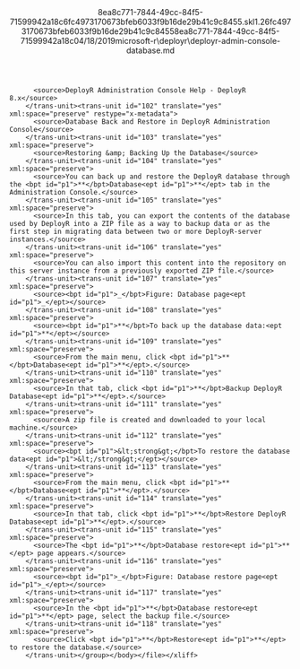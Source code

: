 <?xml version="1.0"?><xliff version="1.2" xmlns="urn:oasis:names:tc:xliff:document:1.2" xmlns:xsi="http://www.w3.org/2001/XMLSchema-instance" xsi:schemaLocation="urn:oasis:names:tc:xliff:document:1.2 xliff-core-1.2-transitional.xsd"><file datatype="xml" original="deployr-admin-console-database.md" source-language="en-US" target-language="en-US"><header><tool tool-id="mdxliff" tool-name="mdxliff" tool-version="1.0-d1654b2" tool-company="Microsoft" /><xliffext:skl_file_name xmlns:xliffext="urn:microsoft:content:schema:xliffextensions">8ea8c771-7844-49cc-84f5-71599942a18c6fc4973170673bfeb6033f9b16de29b41c9c8455.skl</xliffext:skl_file_name><xliffext:version xmlns:xliffext="urn:microsoft:content:schema:xliffextensions">1.2</xliffext:version><xliffext:ms.openlocfilehash xmlns:xliffext="urn:microsoft:content:schema:xliffextensions">6fc4973170673bfeb6033f9b16de29b41c9c8455</xliffext:ms.openlocfilehash><xliffext:ms.sourcegitcommit xmlns:xliffext="urn:microsoft:content:schema:xliffextensions">8ea8c771-7844-49cc-84f5-71599942a18c</xliffext:ms.sourcegitcommit><xliffext:ms.lasthandoff xmlns:xliffext="urn:microsoft:content:schema:xliffextensions">04/18/2019</xliffext:ms.lasthandoff><xliffext:ms.openlocfilepath xmlns:xliffext="urn:microsoft:content:schema:xliffextensions">microsoft-r\deployr\deployr-admin-console-database.md</xliffext:ms.openlocfilepath></header><body><group id="content" extype="content"><trans-unit id="101" translate="yes" xml:space="preserve" restype="x-metadata">
          <source>DeployR Administration Console Help - DeployR 8.x</source>
        </trans-unit><trans-unit id="102" translate="yes" xml:space="preserve" restype="x-metadata">
          <source>Database Back and Restore in DeployR Administration Console</source>
        </trans-unit><trans-unit id="103" translate="yes" xml:space="preserve">
          <source>Restoring &amp; Backing Up the Database</source>
        </trans-unit><trans-unit id="104" translate="yes" xml:space="preserve">
          <source>You can back up and restore the DeployR database through the <bpt id="p1">**</bpt>Database<ept id="p1">**</ept> tab in the Administration Console.</source>
        </trans-unit><trans-unit id="105" translate="yes" xml:space="preserve">
          <source>In this tab, you can export the contents of the database used by DeployR into a ZIP file as a way to backup data or as the first step in migrating data between two or more DeployR-server instances.</source>
        </trans-unit><trans-unit id="106" translate="yes" xml:space="preserve">
          <source>You can also import this content into the repository on this server instance from a previously exported ZIP file.</source>
        </trans-unit><trans-unit id="107" translate="yes" xml:space="preserve">
          <source><bpt id="p1">_</bpt>Figure: Database page<ept id="p1">_</ept></source>
        </trans-unit><trans-unit id="108" translate="yes" xml:space="preserve">
          <source><bpt id="p1">**</bpt>To back up the database data:<ept id="p1">**</ept></source>
        </trans-unit><trans-unit id="109" translate="yes" xml:space="preserve">
          <source>From the main menu, click <bpt id="p1">**</bpt>Database<ept id="p1">**</ept>.</source>
        </trans-unit><trans-unit id="110" translate="yes" xml:space="preserve">
          <source>In that tab, click <bpt id="p1">**</bpt>Backup DeployR Database<ept id="p1">**</ept>.</source>
        </trans-unit><trans-unit id="111" translate="yes" xml:space="preserve">
          <source>A zip file is created and downloaded to your local machine.</source>
        </trans-unit><trans-unit id="112" translate="yes" xml:space="preserve">
          <source><bpt id="p1">&lt;strong&gt;</bpt>To restore the database data<ept id="p1">&lt;/strong&gt;</ept></source>
        </trans-unit><trans-unit id="113" translate="yes" xml:space="preserve">
          <source>From the main menu, click <bpt id="p1">**</bpt>Database<ept id="p1">**</ept>.</source>
        </trans-unit><trans-unit id="114" translate="yes" xml:space="preserve">
          <source>In that tab, click <bpt id="p1">**</bpt>Restore DeployR Database<ept id="p1">**</ept>.</source>
        </trans-unit><trans-unit id="115" translate="yes" xml:space="preserve">
          <source>The <bpt id="p1">**</bpt>Database restore<ept id="p1">**</ept> page appears.</source>
        </trans-unit><trans-unit id="116" translate="yes" xml:space="preserve">
          <source><bpt id="p1">_</bpt>Figure: Database restore page<ept id="p1">_</ept></source>
        </trans-unit><trans-unit id="117" translate="yes" xml:space="preserve">
          <source>In the <bpt id="p1">**</bpt>Database restore<ept id="p1">**</ept> page, select the backup file.</source>
        </trans-unit><trans-unit id="118" translate="yes" xml:space="preserve">
          <source>Click <bpt id="p1">**</bpt>Restore<ept id="p1">**</ept> to restore the database.</source>
        </trans-unit></group></body></file></xliff>
